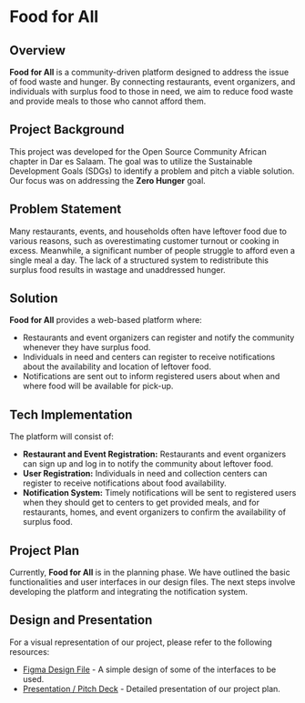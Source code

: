 # Food for All

## Overview

**Food for All** is a community-driven platform designed to address the issue of food waste and hunger. By connecting restaurants, event organizers, and individuals with surplus food to those in need, we aim to reduce food waste and provide meals to those who cannot afford them.

## Project Background

This project was developed for the Open Source Community African chapter in Dar es Salaam. The goal was to utilize the Sustainable Development Goals (SDGs) to identify a problem and pitch a viable solution. Our focus was on addressing the **Zero Hunger** goal.

## Problem Statement

Many restaurants, events, and households often have leftover food due to various reasons, such as overestimating customer turnout or cooking in excess. Meanwhile, a significant number of people struggle to afford even a single meal a day. The lack of a structured system to redistribute this surplus food results in wastage and unaddressed hunger.

## Solution

**Food for All** provides a web-based platform where:

- Restaurants and event organizers can register and notify the community whenever they have surplus food.
- Individuals in need and centers can register to receive notifications about the availability and location of leftover food.
- Notifications are sent out to inform registered users about when and where food will be available for pick-up.

## Tech Implementation

The platform will consist of:

- **Restaurant and Event Registration:** Restaurants and event organizers can sign up and log in to notify the community about leftover food.
- **User Registration:** Individuals in need and collection centers can register to receive notifications about food availability.
- **Notification System:** Timely notifications will be sent to registered users when they should get to centers to get provided meals, and for restaurants, homes, and event organizers to confirm the availability of surplus food.

## Project Plan

Currently, **Food for All** is in the planning phase. We have outlined the basic functionalities and user interfaces in our design files. The next steps involve developing the platform and integrating the notification system.

## Design and Presentation

For a visual representation of our project, please refer to the following resources:

- [Figma Design File](https://dub.sh/CgROwgL) - A simple design of some of the interfaces to be used.
- [Presentation / Pitch Deck](https://dub.sh/L4qT4Pg) - Detailed presentation of our project plan.

